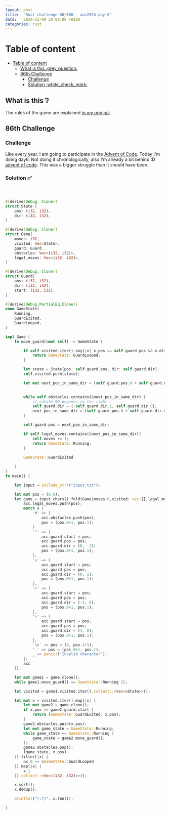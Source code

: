 ```yaml
---
layout: post
title:  "Rust challenge 86/100 - aoc2024 day 6"
date:   2024-12-09 20:00:00 +0100
categories: rust
---
```



#  Table of content
- [Table of content](#table-of-content)
  - [What is this :grey\_question:](#what-is-this-grey_question)
  - [86th Challenge](#86th-challenge)
    - [Challenge](#challenge)
    - [Solution :white\_check\_mark:](#solution-white_check_mark)

## What is this :grey_question: 

The rules of the game are explained [in my original](https://maebli.github.io/rust/2021/10/18/100rust.html). 

## 86th Challenge
### Challenge

Like every year, I am going to participate in the [Advent of Code](https://adventofcode.com/). 
Today I'm doing day6. Not doing it chronologically, also I'm already a bit behind :D [advent of code](https://adventofcode.com/2024/day/6). This was a bigger struggle than it should have been. 

### Solution :white_check_mark:

```rust



#[derive(Debug, Clone)]
struct State {
    pos: (i32, i32),
    dir: (i32, i32),
}

#[derive(Debug, Clone)]
struct Game{
    moves: i32,
    visited: Vec<State>, 
    guard: Guard ,
    obstacles: Vec<(i32, i32)>,
    legal_moves: Vec<(i32, i32)>,
}

#[derive(Debug, Clone)]
struct Guard{
    pos: (i32, i32),
    dir: (i32, i32),
    start: (i32, i32),
}

#[derive(Debug,PartialEq,Clone)]
enum GameState{
    Running,
    GuardExited,
    GuardLooped,
}

impl Game {
    fn move_guard(&mut self) -> GameState {

        if self.visited.iter().any(|x| x.pos == self.guard.pos && x.dir == self.guard.dir) {
            return GameState::GuardLooped;
        } 

        let state = State{pos: self.guard.pos, dir: self.guard.dir};
        self.visited.push(state);

        let mut next_pos_in_same_dir = (self.guard.pos.0 + self.guard.dir.0, self.guard.pos.1 + self.guard.dir.1);

        
        while self.obstacles.contains(&next_pos_in_same_dir) {
            // rotate 90 degrees to the right
            self.guard.dir = (-self.guard.dir.1, self.guard.dir.0);
            next_pos_in_same_dir = (self.guard.pos.0 + self.guard.dir.0, self.guard.pos.1 + self.guard.dir.1);
        } 

        self.guard.pos = next_pos_in_same_dir;

        if self.legal_moves.contains(&next_pos_in_same_dir){
            self.moves += 1;
            return GameState::Running;
        } 
        
        GameState::GuardExited   

    }
}
fn main() {

    let input = include_str!("input.txt");

    let mut pos = (0,0);
    let game = input.chars().fold(Game{moves:0,visited: vec![],legal_moves: vec![],guard: Guard{pos: (0,0),dir: (0,0), start: (0,0) }, obstacles: vec![]}, |mut acc, x| {
        acc.legal_moves.push(pos);
        match x {
            '#' => {
                acc.obstacles.push(pos);
                pos = (pos.0+1, pos.1);
            }
            '^' => {
                acc.guard.start = pos;
                acc.guard.pos = pos;
                acc.guard.dir = (0, -1);
                pos = (pos.0+1, pos.1);
            },
            'v' => {
                acc.guard.start = pos;
                acc.guard.pos = pos;
                acc.guard.dir = (0, 1);
                pos = (pos.0+1, pos.1);
            },
            '<' => {
                acc.guard.start = pos;
                acc.guard.pos = pos;
                acc.guard.dir = (-1, 0);
                pos = (pos.0+1, pos.1);
            },
            '>' => {
                acc.guard.start = pos;
                acc.guard.pos = pos;
                acc.guard.dir = (1, 0);
                pos = (pos.0+1, pos.1);
            }, 
            '\n' => pos = (0, pos.1+1),
            '.' => pos = (pos.0+1, pos.1), 
            _ => panic!("Invalid character"),
        };
        acc
    });

    let mut game1 = game.clone();
    while game1.move_guard() == GameState::Running {};

    let visited = game1.visited.iter().collect::<Vec<&State>>();

    let mut x = visited.iter().map(|x| {
        let mut game2 = game.clone();
        if x.pos == game2.guard.start {
            return (GameState::GuardExited, x.pos);
        }
        game2.obstacles.push(x.pos);
        let mut game_state = GameState::Running;
        while game_state == GameState::Running {
            game_state = game2.move_guard();
        };
        game2.obstacles.pop();
        (game_state, x.pos)
    }).filter(|x| {
        &x.0 == &GameState::GuardLooped
    }).map(|x| {
        x.1
    }).collect::<Vec<(i32, i32)>>();

    x.sort();
    x.dedup();

    println!("{:?}", x.len());

}


```


